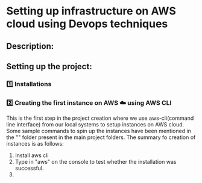 # Setting up infrastructure on AWS cloud using Devops techniques

## Description:

## Setting up the project:

### :one: Installations

### :two: Creating the first instance on AWS :cloud: using AWS CLI
This is the first step in the project creation where we use aws-cli(command line interface) from our local systems to setup instances
on AWS cloud. Some sample commands to spin up the instances have been mentioned in the "" folder present in the main project folders.
The summary fo creation of instances is as follows:

1. Install aws cli
2. Type in "aws" on the console to test whether the installation was successful.
3. 

